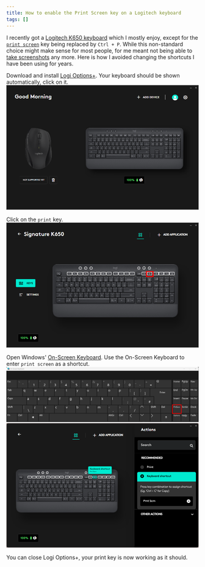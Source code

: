 ```yaml
---
title: How to enable the Print Screen key on a Logitech keyboard
tags: []
---
```


I recently got a [Logitech K650 keyboard](https://support.logi.com/hc/en-us/articles/5124495316631-Getting-Started-SIGNATURE-K650) which I mostly enjoy, except for the [`print screen`](https://en.wikipedia.org/wiki/Print_Screen) key being replaced by `Ctrl + P`.
While this non-standard choice might make sense for most people, for me meant not being able to [take screenshots](https://getgreenshot.org/) any more.
Here is how I avoided changing the shortcuts I have been using for years.

Download and install [Logi Options+](https://www.logitech.com/en-us/software/logi-options-plus.html). 
Your keyboard should be shown automatically, click on it.
![](/assets/2023/print-logitech/01-click-on-keyboard.png)

Click on the `print` key.
![](/assets/2023/print-logitech/03-click-print-key.png)

Open Windows' [On-Screen Keyboard](https://support.microsoft.com/en-us/topic/ecbb5e08-5b4e-d8c8-f794-81dbf896267a).
Use the On-Screen Keyboard to enter `print screen` as a shortcut.
![](/assets/2023/print-logitech/04-on-screen-keyboard.png)
![](/assets/2023/print-logitech/05-prnt-screen-shortcut.png)

You can close Logi Options+, your print key is now working as it should.
